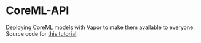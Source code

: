 # CoreML-API

Deploying CoreML models with Vapor to make them available to everyone. Source code for [this tutorial](https://heartbeat.fritz.ai/deploying-core-ml-models-using-vapor-c562a70b1371).